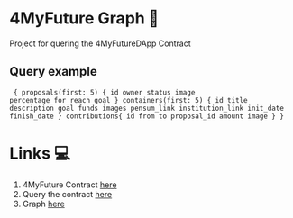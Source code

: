 # 4MyFuture Graph 📡

Project for quering the 4MyFutureDApp Contract

## Query example
`
{
  proposals(first: 5) {
    id
    owner
    status
    image
    percentage_for_reach_goal
  }
  containers(first: 5) {
    id
    title
    description
    goal
    funds
    images
    pensum_link
    institution_link
    init_date
    finish_date
  }
  contributions{
    id
   	from
    to
    proposal_id
    amount
    image
  }
}`

# Links 💻

1. 4MyFuture Contract [here](https://github.com/4myfutureapp/4myfuture-contract)
2. Query the contract [here](https://api.thegraph.com/subgraphs/name/edwardsvo/for-my-future/graphql)
3. Graph [here](https://thegraph.com/hosted-service/subgraph/edwardsvo/for-my-future)

